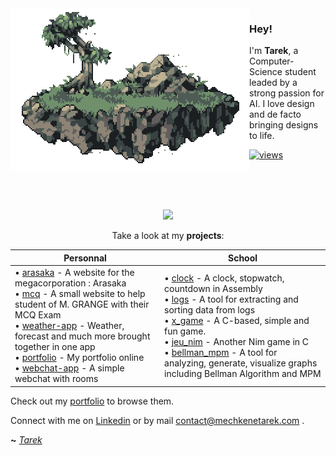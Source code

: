 <img align="left" src="/pukahuna-art.gif">

### Hey!

I'm **Tarek**, a Computer-Science student leaded by a strong passion for AI. I love design and de facto bringing designs to life. 

[![views](https://komarev.com/ghpvc/?username=t4rm&style=for-the-badge&color=A6B3AB&label=VIEWS&abbreviated=true)](https://github.com/t4rm)

<br><br><br>

<p align="center">
  <img src="https://github-readme-stats.vercel.app/api?username=t4rm&show_icons=true&theme=shadow_green&icon_color=a9bca6&border_color=A6B3AB&title_color=8ca689&text_color=c9d1cc&custom_title=Tarek's+Stats">
</p>

<p align="center">
Take a look at my <b>projects</b>:
</p>


| **Personnal** | **School** |
| -------------------------------------------------------------------------------------------------------------------------------------------------------------------------------------------------------------------------------------------------------------------------------------------------------------------------------------------------------------------------------------------------------------------------------------------------------------------------------------------------------------------------------------------------------------------------------------------------------------------------------------------------------------------------------------------------------------------------------------------------------------------------------------------------------------------------------------------------------------------------------------------------------------------------------------------------------------------------------------------------------------------------------------------------------------------------------------------------------------------------------------------------------------------------------------------------------------------- | --------------------------------------------------------------------------------------------------------------------------------------------------------------------------------------------------------------------------------------------------------------------------------------------------------------------------------------------------------------------------------------------------------------------------------------------------------------------------------------------------------------------------------------------------------------------------------------------------------------------------------------------------------------------------------------------------------------------------------------------------------------------------------------------------------------------------------------------------------------------------------------------------------------------------------------------------------------------------------------------------------------------------------------------------------------------------------------------------------------------------------------------------------------------------------------------------------------------------------------------------------------------------------------------------------------------------------------------------------------------------------- |
| • [arasaka](https://github.com/t4rm/arasaka) - A website for the megacorporation : Arasaka<br>• [mcq](https://github.com/t4rm/mcq) - A small website to help student of M. GRANGE with their MCQ Exam<br>• [weather-app](https://github.com/t4rm/weather_app) - Weather, forecast and much more brought together in one app<br>• [portfolio](https://mechkenetarek.com/) - My portfolio online<br>• [webchat-app](https://github.com/t4rm/webchat_app) - A simple webchat with rooms | • [clock](https://github.com/t4rm/horloge_x86) - A clock, stopwatch, countdown in Assembly<br>• [logs](https://github.com/t4rm/analyse_archive) - A tool for extracting and sorting data from logs <br>• [x_game](https://github.com/t4rm/jeu_x) - A C-based, simple and fun game.<br>• [jeu_nim](https://github.com/t4rm/jeu_nim) - Another Nim game in C <br>• [bellman_mpm](https://github.com/t4rm/bellman_mpm) - A tool for analyzing, generate, visualize graphs including Bellman Algorithm and MPM |

Check out my [portfolio](https://mechkenetarek.com) to browse them.

Connect with me on [Linkedin](https://www.linkedin.com/in/tareek/) or by mail contact@mechkenetarek.com .


**~** [_Tarek_](https://mechkenetarek.com/)

<!-- Credits : https://github.com/orhun  -->

